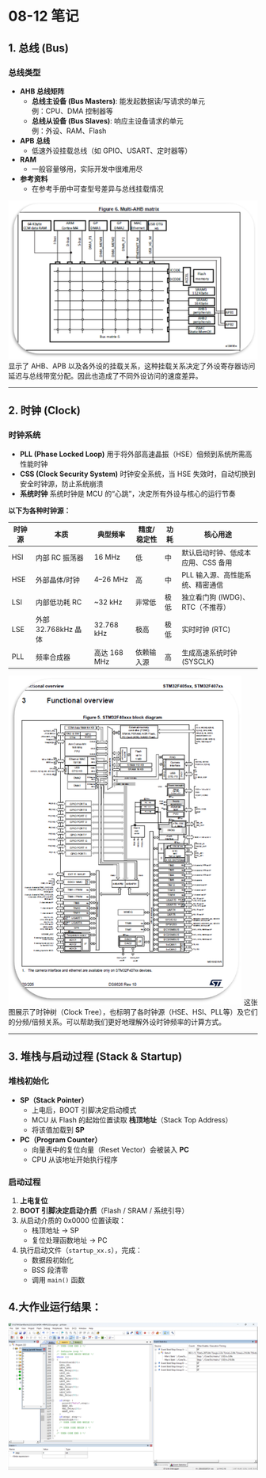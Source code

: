 # 08-12 笔记

## 1. 总线 (Bus)

### 总线类型
- **AHB 总线矩阵**
  - **总线主设备 (Bus Masters)**: 能发起数据读/写请求的单元  
    例：CPU、DMA 控制器等
  - **总线从设备 (Bus Slaves)**: 响应主设备请求的单元  
    例：外设、RAM、Flash
- **APB 总线**
  - 低速外设挂载总线（如 GPIO、USART、定时器等）
- **RAM**
  - 一般容量够用，实际开发中很难用尽
- **参考资料**
  - 在参考手册中可查型号差异与总线挂载情况

![13](图片1.png)  
显示了 AHB、APB 以及各外设的挂载关系，这种挂载关系决定了外设寄存器访问延迟与总线带宽分配。因此也造成了不同外设访问的速度差异。

---

## 2. 时钟 (Clock)

### 时钟系统
- **PLL (Phase Locked Loop)**
  用于将外部高速晶振（HSE）倍频到系统所需高性能时钟
- **CSS (Clock Security System)**
  时钟安全系统，当 HSE 失效时，自动切换到安全时钟源，防止系统崩溃
- **系统时钟**
  系统时钟是 MCU 的“心跳”，决定所有外设与核心的运行节奏

**以下为各种时钟源：**  

| 时钟源 | 本质             | 典型频率       | 精度/稳定性 | 功耗 | 核心用途 |
| ------ | ---------------- | -------------- | ----------- | ---- | -------- |
| HSI    | 内部 RC 振荡器   | 16 MHz         | 低          | 中   | 默认启动时钟、低成本应用、CSS 备用 |
| HSE    | 外部晶体/时钟    | 4–26 MHz       | 高          | 中   | PLL 输入源、高性能系统、精密通信 |
| LSI    | 内部低功耗 RC    | ~32 kHz        | 非常低      | 极低 | 独立看门狗 (IWDG)、RTC（不推荐） |
| LSE    | 外部 32.768kHz 晶体 | 32.768 kHz     | 极高        | 极低 | 实时时钟 (RTC) |
| PLL    | 频率合成器       | 高达 168 MHz   | 依赖输入源  | 高   | 生成高速系统时钟 (SYSCLK) |

![19](图片2.png)
这张图展示了时钟树（Clock Tree），也标明了各时钟源（HSE、HSI、PLL等）及它们的分频/倍频关系。可以帮助我们更好地理解外设时钟频率的计算方式。

---

## 3. 堆栈与启动过程 (Stack & Startup)

### 堆栈初始化
- **SP（Stack Pointer）**
  - 上电后，BOOT 引脚决定启动模式  
  - MCU 从 Flash 的起始位置读取 **栈顶地址**（Stack Top Address）  
  - 将该值加载到 **SP**
- **PC（Program Counter）**
  - 向量表中的复位向量（Reset Vector）会被装入 **PC**
  - CPU 从该地址开始执行程序

### 启动过程
1. **上电复位**
2. **BOOT 引脚决定启动介质**（Flash / SRAM / 系统引导）
3. 从启动介质的 0x0000 位置读取：
   - 栈顶地址 → SP
   - 复位处理函数地址 → PC
4. 执行启动文件（`startup_xx.s`），完成：
   - 数据段初始化
   - BSS 段清零
   - 调用 `main()` 函数

## 4.大作业运行结果：
![result](QQ20250812-194816.png)
